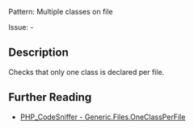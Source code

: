 Pattern: Multiple classes on file

Issue: -

## Description

Checks that only one class is declared per file.

## Further Reading

* [PHP_CodeSniffer - Generic.Files.OneClassPerFile](https://github.com/PHPCSStandards/PHP_CodeSniffer/blob/master/src/Standards/Generic/Sniffs/Files/OneClassPerFileSniff.php)
